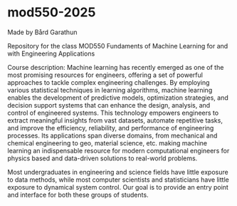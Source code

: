 # mod550-2025
Made by Bård Garathun

Repository for the class MOD550 Fundaments of Machine Learning for and with Engineering Applications

Course description:
Machine learning has recently emerged as one of the most promising resources for engineers, offering a set of powerful approaches to tackle complex engineering challenges. By employing various statistical techniques in learning algorithms, machine learning enables the development of predictive models, optimization strategies, and decision support systems that can enhance the design, analysis, and control of engineered systems. This technology empowers engineers to extract meaningful insights from vast datasets, automate repetitive tasks, and improve the efficiency, reliability, and performance of engineering processes. Its applications span diverse domains, from mechanical and chemical engineering to geo, material science, etc. making machine learning an indispensable resource for modern computational engineers for physics based and data-driven solutions to real-world problems.

Most undergraduates in engineering and science fields have little exposure to data methods, while most computer scientists and statisticians have little exposure to dynamical system control. Our goal is to provide an entry point and interface for both these groups of students.
